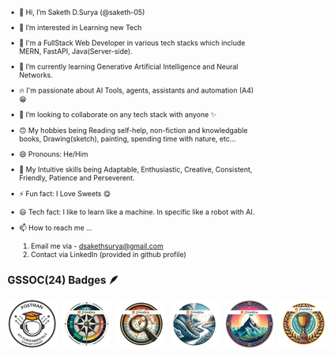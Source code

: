 - 👋 Hi, I’m Saketh D.Surya (@saketh-05)
- 👀 I’m interested in Learning new Tech
- 💪 I'm a FullStack Web Developer in various tech stacks which include MERN, FastAPI, Java(Server-side). 
- 🌱 I’m currently learning Generative Artificial Intelligence and Neural Networks.
- 🔥 I'm passionate about AI Tools, agents, assistants and automation (A4) 😁
- 💞️ I’m looking to collaborate on any tech stack with anyone ✨
- 🙃 My hobbies being Reading self-help, non-fiction and knowledgable books, Drawing(sketch), painting, spending time with nature, etc...
- 😄 Pronouns: He/Him
- 🤹 My Intuitive skills being Adaptable, Enthusiastic, Creative, Consistent, Friendly, Patience and Perseverent.
- ⚡ Fun fact: I Love Sweets 😋
- 😃 Tech fact: I like to learn like a machine. In specific like a robot with AI.

- 📫 How to reach me ...
  1. Email me via - dsakethsurya@gmail.com
  2. Contact via LinkedIn (provided in github profile)
<!---
saketh-05/saketh-05 is a ✨ special ✨ repository because its `README.md` (this file) appears on your GitHub profile.
You can click the Preview link to take a look at your changes.
--->
## GSSOC(24) Badges 🪶
<div style='display:flex; align-items:center; gap: 10px;' align='center'>
<img src="https://raw.githubusercontent.com/girlscript/girlscript-gssoc-ext24/prod/public/badges/postman.png" width="100px" height="100px" />
  <img src="https://github.com/girlscript/girlscript-gssoc-ext24/blob/prod/public/badges/1.png" width="100px" height="100px" />
  <img src="https://github.com/girlscript/girlscript-gssoc-ext24/blob/prod/public/badges/2.png" width="100px" height="100px" />
  <img src="https://github.com/girlscript/girlscript-gssoc-ext24/blob/prod/public/badges/3.png" width="100px" height="100px" />
  <img src="https://github.com/girlscript/girlscript-gssoc-ext24/blob/prod/public/badges/4.png" width="100px" height="100px" />
  <img src="https://github.com/girlscript/girlscript-gssoc-ext24/blob/prod/public/badges/5.png" width="100px" height="100px" />
</div>
